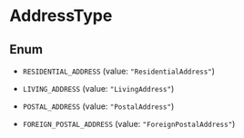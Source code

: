 

# AddressType

## Enum


* `RESIDENTIAL_ADDRESS` (value: `"ResidentialAddress"`)

* `LIVING_ADDRESS` (value: `"LivingAddress"`)

* `POSTAL_ADDRESS` (value: `"PostalAddress"`)

* `FOREIGN_POSTAL_ADDRESS` (value: `"ForeignPostalAddress"`)



